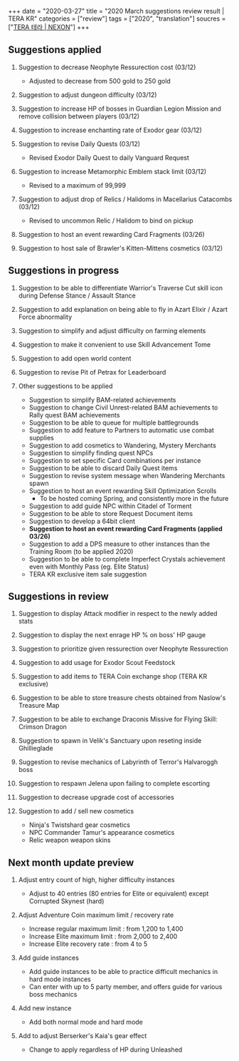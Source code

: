 +++
date = "2020-03-27"
title = "2020 March suggestions review result | TERA KR"
categories = ["review"]
tags = ["2020", "translation"]
soucres = ["[TERA 테라 | NEXON](http://tera.nexon.com/news/gmnote/View.aspx?n4PageNo=2&n4ArticleSN=469)"]
+++

## Suggestions applied

1. Suggestion to decrease Neophyte Ressurection cost (03/12)

    - Adjusted to decrease from 500 gold to 250 gold

2. Suggestion to adjust dungeon difficulty (03/12)

3. Suggestion to increase HP of bosses in Guardian Legion Mission and remove collision between players (03/12)

4. Suggestion to increase enchanting rate of Exodor gear (03/12)

5. Suggestion to revise Daily Quests (03/12)

    - Revised Exodor Daily Quest to daily Vanguard Request

6. Suggestion to increase Metamorphic Emblem stack limit (03/12)

    - Revised to a maximum of 99,999

7. Suggestion to adjust drop of Relics / Halidoms in Macellarius Catacombs (03/12)

    - Revised to uncommon Relic / Halidom to bind on pickup

8. Suggestion to host an event rewarding Card Fragments (03/26)

9. Suggestion to host sale of Brawler's Kitten-Mittens cosmetics (03/12)

## Suggestions in progress

1. Suggestion to be able to differentiate Warrior's Traverse Cut skill icon during Defense Stance / Assault Stance

2. Suggestion to add explanation on being able to fly in Azart Elixir / Azart Force abnormality

3. Suggestion to simplify and adjust difficulty on farming elements

4. Suggestion to make it convenient to use Skill Advancement Tome

5. Suggestion to add open world content

6. Suggestion to revise Pit of Petrax for Leaderboard

7. Other suggestions to be applied

    - Suggestion to simplify BAM-related achievements
    - Suggestion to change Civil Unrest-related BAM achievements to Rally quest BAM achievements
    - Suggestion to be able to queue for multiple battlegrounds
    - Suggestion to add feature to Partners to automatic use combat supplies
    - Suggestion to add cosmetics to Wandering, Mystery Merchants
    - Suggestion to simplify finding quest NPCs
    - Suggestion to set specific Card combinations per instance
    - Suggestion to be able to discard Daily Quest items
    - Suggestion to revise system message when Wandering Merchants spawn
    - Suggestion to host an event rewarding Skill Optimization Scrolls
      - To be hosted coming Spring, and consistently more in the future
    - Suggestion to add guide NPC within Citadel of Torment
    - Suggestion to be able to store Request Document items
    - Suggestion to develop a 64bit client
    - **Suggestion to host an event rewarding Card Fragments (applied 03/26)**
    - Suggestion to add a DPS measure to other instances than the Training Room (to be applied 2020)
    - Suggestion to be able to complete Imperfect Crystals achievement even with Monthly Pass (eg. Elite Status)
    - TERA KR exclusive item sale suggestion

## Suggestions in review

1. Suggestion to display Attack modifier in respect to the newly added stats

2. Suggestion to display the next enrage HP % on boss' HP gauge

3. Suggestion to prioritize given ressurection over Neophyte Ressurection

4. Suggestion to add usage for Exodor Scout Feedstock

5. Suggestion to add items to TERA Coin exchange shop (TERA KR exclusive)

6. Suggestion to be able to store treasure chests obtained from Naslow's Treasure Map

7. Suggestion to be able to exchange Draconis Missive for Flying Skill: Crimson Dragon

8. Suggestion to spawn in Velik's Sanctuary upon reseting inside Ghillieglade

9. Suggestion to revise mechanics of Labyrinth of Terror's Halvaroggh boss

10. Suggestion to respawn Jelena upon failing to complete escorting

11. Suggestion to decrease upgrade cost of accessories

12. Suggestion to add / sell new cosmetics

    - Ninja's Twistshard gear cosmetics
    - NPC Commander Tamur's appearance cosmetics
    - Relic weapon weapon skins

## Next month update preview

1. Adjust entry count of high, higher difficulty instances

    - Adjust to 40 entries (80 entries for Elite or equivalent) except Corrupted Skynest (hard)

2. Adjust Adventure Coin maximum limit / recovery rate

    - Increase regular maximum limit : from 1,200 to 1,400
    - Increase Elite maximum limit : from 2,000 to 2,400
    - Increase Elite recovery rate : from 4 to 5

3. Add guide instances

    - Add guide instances to be able to practice difficult mechanics in hard mode instances
    - Can enter with up to 5 party member, and offers guide for various boss mechanics

4. Add new instance

    - Add both normal mode and hard mode

5. Add to adjust Berserker's Kaia's gear effect

    - Change to apply regardless of HP during Unleashed
